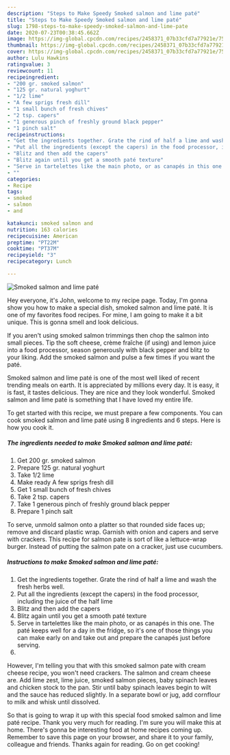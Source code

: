 ```yaml
---
description: "Steps to Make Speedy Smoked salmon and lime paté"
title: "Steps to Make Speedy Smoked salmon and lime paté"
slug: 1798-steps-to-make-speedy-smoked-salmon-and-lime-pate
date: 2020-07-23T00:38:45.662Z
image: https://img-global.cpcdn.com/recipes/2458371_07b33cfd7a77921e/751x532cq70/smoked-salmon-and-lime-pate-recipe-main-photo.jpg
thumbnail: https://img-global.cpcdn.com/recipes/2458371_07b33cfd7a77921e/751x532cq70/smoked-salmon-and-lime-pate-recipe-main-photo.jpg
cover: https://img-global.cpcdn.com/recipes/2458371_07b33cfd7a77921e/751x532cq70/smoked-salmon-and-lime-pate-recipe-main-photo.jpg
author: Lulu Hawkins
ratingvalue: 3
reviewcount: 11
recipeingredient:
- "200 gr. smoked salmon"
- "125 gr. natural yoghurt"
- "1/2 lime"
- "A few sprigs fresh dill"
- "1 small bunch of fresh chives"
- "2 tsp. capers"
- "1 generous pinch of freshly ground black pepper"
- "1 pinch salt"
recipeinstructions:
- "Get the ingredients together. Grate the rind of half a lime and wash the fresh herbs well."
- "Put all the ingredients (except the capers) in the food processor, including the juice of the half lime"
- "Blitz and then add the capers"
- "Blitz again until you get a smooth paté texture"
- "Serve in tartelettes like the main photo, or as canapés in this one. The paté keeps well for a day in the fridge, so it&#39;s one of those things you can make early on and take out and prepare the canapés just before serving."
- ""
categories:
- Recipe
tags:
- smoked
- salmon
- and

katakunci: smoked salmon and 
nutrition: 163 calories
recipecuisine: American
preptime: "PT22M"
cooktime: "PT37M"
recipeyield: "3"
recipecategory: Lunch

---
```



![Smoked salmon and lime paté](https://img-global.cpcdn.com/recipes/2458371_07b33cfd7a77921e/751x532cq70/smoked-salmon-and-lime-pate-recipe-main-photo.jpg)

Hey everyone, it's John, welcome to my recipe page. Today, I'm gonna show you how to make a special dish, smoked salmon and lime paté. It is one of my favorites food recipes. For mine, I am going to make it a bit unique. This is gonna smell and look delicious.

If you aren&#39;t using smoked salmon trimmings then chop the salmon into small pieces. Tip the soft cheese, crème fraîche (if using) and lemon juice into a food processor, season generously with black pepper and blitz to your liking. Add the smoked salmon and pulse a few times if you want the paté.

Smoked salmon and lime paté is one of the most well liked of recent trending meals on earth. It is appreciated by millions every day. It is easy, it is fast, it tastes delicious. They are nice and they look wonderful. Smoked salmon and lime paté is something that I have loved my entire life.


To get started with this recipe, we must prepare a few components. You can cook smoked salmon and lime paté using 8 ingredients and 6 steps. Here is how you cook it.

<!--inarticleads1-->

##### The ingredients needed to make Smoked salmon and lime paté:

1. Get 200 gr. smoked salmon
1. Prepare 125 gr. natural yoghurt
1. Take 1/2 lime
1. Make ready A few sprigs fresh dill
1. Get 1 small bunch of fresh chives
1. Take 2 tsp. capers
1. Take 1 generous pinch of freshly ground black pepper
1. Prepare 1 pinch salt


To serve, unmold salmon onto a platter so that rounded side faces up; remove and discard plastic wrap. Garnish with onion and capers and serve with crackers. This recipe for salmon pate is sort of like a lettuce-wrap burger. Instead of putting the salmon pate on a cracker, just use cucumbers. 

<!--inarticleads2-->

##### Instructions to make Smoked salmon and lime paté:

1. Get the ingredients together. Grate the rind of half a lime and wash the fresh herbs well.
1. Put all the ingredients (except the capers) in the food processor, including the juice of the half lime
1. Blitz and then add the capers
1. Blitz again until you get a smooth paté texture
1. Serve in tartelettes like the main photo, or as canapés in this one. The paté keeps well for a day in the fridge, so it&#39;s one of those things you can make early on and take out and prepare the canapés just before serving.
1. 


However, I&#39;m telling you that with this smoked salmon pate with cream cheese recipe, you won&#39;t need crackers. The salmon and cream cheese are. Add lime zest, lime juice, smoked salmon pieces, baby spinach leaves and chicken stock to the pan. Stir until baby spinach leaves begin to wilt and the sauce has reduced slightly. In a separate bowl or jug, add cornflour to milk and whisk until dissolved. 

So that is going to wrap it up with this special food smoked salmon and lime paté recipe. Thank you very much for reading. I'm sure you will make this at home. There's gonna be interesting food at home recipes coming up. Remember to save this page on your browser, and share it to your family, colleague and friends. Thanks again for reading. Go on get cooking!
